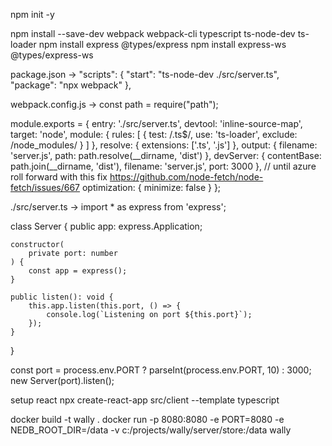 npm init -y

npm install --save-dev webpack webpack-cli typescript ts-node-dev ts-loader
npm install express @types/express
npm install express-ws @types/express-ws

package.json ->
"scripts": {
    "start": "ts-node-dev ./src/server.ts",
    "package": "npx webpack"
  },

webpack.config.js ->
const path = require("path");

module.exports = {
    entry: './src/server.ts',
    devtool: 'inline-source-map',
    target: 'node',
    module: {
        rules: [
            {
                test: /\.ts$/,
                use: 'ts-loader',
                exclude: /node_modules/
            }
        ]
    },
    resolve: {
        extensions: ['.ts', '.js']
    },
    output: {
        filename: 'server.js',
        path: path.resolve(__dirname, 'dist')
    },
    devServer: {
        contentBase: path.join(__dirname, 'dist'),
        filename: 'server.js',
        port: 3000
    },
    // until azure roll forward with this fix https://github.com/node-fetch/node-fetch/issues/667
    optimization: {
        minimize: false
    }
};

./src/server.ts ->
import * as express from 'express';

class Server {
    public app: express.Application;

    constructor(
        private port: number
    ) {
        const app = express();
    }

    public listen(): void {
        this.app.listen(this.port, () => {
            console.log(`Listening on port ${this.port}`);
        });
    }
}

const port = process.env.PORT ? parseInt(process.env.PORT, 10) : 3000; 
new Server(port).listen();



setup react
npx create-react-app src/client --template typescript



docker build -t wally .
docker run -p 8080:8080 -e PORT=8080 -e NEDB_ROOT_DIR=/data -v c:/projects/wally/server/store:/data  wally